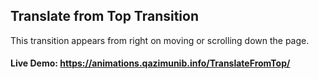 ## Translate from Top Transition
This transition appears from right on moving or scrolling down the page.
#### Live Demo: https://animations.qazimunib.info/TranslateFromTop/

